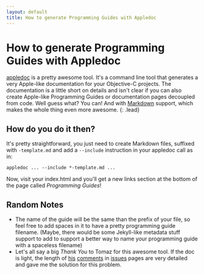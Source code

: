 ```yaml
---
layout: default
title: How to generate Programming Guides with Appledoc
---
```


# How to generate Programming Guides with Appledoc

[appledoc][appledoc] is a pretty awesome tool. It's a command line tool that generates a very Apple-like documentation
for your Objective-C projects. The documentation is a little short on details and isn't clear if you can also create Apple-like
Programming Guides or documentation pages decoupled from code. Well guess what? You can! And with [Markdown][markdown] support, which makes the whole thing even more awesome.
{: .lead} 


## How do you do it then?

It's pretty straightforward, you just need to create Markdown files, suffixed with `-template.md` and add a `--include` instruction
in your appledoc call as in:

    appledoc ... --include *-template.md ...

Now, visit your index.html and you'll get a new links section at the bottom of the page called *Programming Guides*!


## Random Notes

- The name of the guide will be the same than the prefix of your file, so feel free to add spaces in it to have a pretty programming guide filename. (Maybe, there would be some Jekyll-like metadata stuff support to add to support a better way to name your programming guide with a spaceless filename)
- Let's all say a big *Thank You* to Tomaz for this awesome tool. If the doc is light, the length of [his](https://github.com/tomaz/appledoc/issues/7) [comments](https://github.com/tomaz/appledoc/issues/66) in [issues](https://github.com/tomaz/appledoc/issues/74) pages are very detailed and gave me the solution for this problem.


[appledoc]: https://github.com/tomaz/appledoc
[markdown]: https://daringfireball.net/projects/markdown/